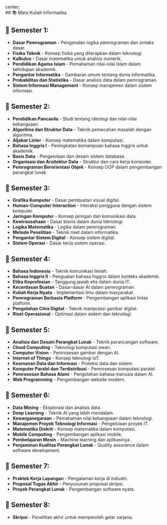 <div>center;
</div>
## 📚 Mata Kuliah Informatika

## 📌 Semester 1:
- **Dasar Pemrograman** - Pengenalan logika pemrograman dan sintaks dasar.
- **Fisika Teknik** - Konsep fisika yang diterapkan dalam teknologi.
- **Kalkulus** - Dasar matematika untuk analisis numerik.
- **Pendidikan Agama Islam** - Pemahaman nilai-nilai Islam dalam kehidupan akademik.
- **Pengantar Informatika** - Gambaran umum tentang dunia informatika.
- **Probabilitas dan Statistika** - Dasar analisis data dalam pemrograman.
- **Sistem Informasi Management** - Konsep manajemen dalam sistem informasi.

## 📌 Semester 2:
- **Pendidikan Pancasila** - Studi tentang ideologi dan nilai-nilai kebangsaan.
- **Algoritma dan Struktur Data** - Teknik pemecahan masalah dengan algoritma.
- **Aljabar Linier** - Konsep matematika dalam komputasi.
- **Bahasa Inggris I** - Peningkatan kemampuan bahasa Inggris untuk akademik.
- **Basis Data** - Pengelolaan dan desain sistem database.
- **Organisasi dan Arsitektur Data** - Struktur dan cara kerja komputer.
- **Pemrograman Berorientasi Objek** - Konsep OOP dalam pengembangan perangkat lunak.

## 📌 Semester 3:
- **Grafika Komputer** - Dasar pembuatan visual digital.
- **Human-Computer Interaction** - Interaksi pengguna dengan sistem komputer.
- **Jaringan Komputer** - Konsep jaringan dan komunikasi data.
- **Kewirausahaan** - Dasar bisnis dalam dunia teknologi.
- **Logika Matematika** - Logika dalam pemrograman.
- **Metode Penelitian** - Teknik riset dalam informatika.
- **Pengantar Sistem Digital** - Konsep sistem digital.
- **Sistem Operasi** - Dasar kerja sistem operasi.

## 📌 Semester 4:
- **Bahasa Indonesia** - Teknik komunikasi ilmiah.
- **Bahasa Inggris II** - Penguatan bahasa Inggris dalam konteks akademik.
- **Etika Keprofesian** - Tanggung jawab etis dalam dunia IT.
- **Kecerdasan Buatan** - Dasar-dasar AI dalam pemrograman.
- **Kuliah Kerja Nyata** - Implementasi ilmu dalam masyarakat.
- **Pemrograman Berbasis Platform** - Pengembangan aplikasi lintas platform.
- **Pengolahan Citra Digital** - Teknik manipulasi gambar digital.
- **Riset Operasional** - Optimasi dalam sistem dan teknologi.

## 📌 Semester 5:
- **Analisis dan Desain Perangkat Lunak** - Teknik perancangan software.
- **Cloud Computing** - Teknologi komputasi awan.
- **Computer Vision** - Pemrosesan gambar dengan AI.
- **Internet of Things** - Konsep teknologi IoT.
- **Keamanan Data dan Informasi** - Proteksi data dan sistem.
- **Komputer Paralel dan Terdistribusi** - Pemrosesan komputasi paralel.
- **Pemrosesan Bahasa Alami** - Pengolahan bahasa manusia dalam AI.
- **Web Programming** - Pengembangan website modern.

## 📌 Semester 6:
- **Data Mining** - Eksplorasi dan analisis data.
- **Deep Learning** - Teknik AI yang lebih mendalam.
- **Kewarganegaraan** - Pemahaman nilai kebangsaan dalam teknologi.
- **Manajemen Proyek Teknologi Informasi** - Pengelolaan proyek IT.
- **Matematika Diskrit** - Konsep matematika dalam komputasi.
- **Mobile Computing** - Pengembangan aplikasi mobile.
- **Pembelajaran Mesin** - Machine learning dan aplikasinya.
- **Penjaminan Kualitas Perangkat Lunak** - Quality assurance dalam software development.

## 📌 Semester 7:
- **Praktek Kerja Lapangan** - Pengalaman kerja di industri.
- **Proposal Tugas Akhir** - Penyusunan proposal skripsi.
- **Proyek Perangkat Lunak** - Pengembangan software nyata.

## 📌 Semester 8:
- **Skripsi** - Penelitian akhir untuk memperoleh gelar sarjana.
